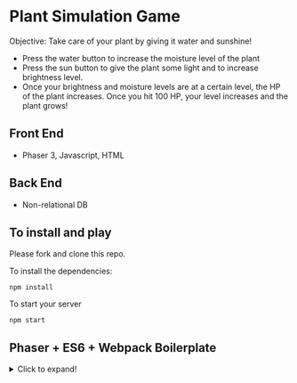 # Plant Simulation Game

Objective: Take care of your plant by giving it water and sunshine!

- Press the water button to increase the moisture level of the plant
- Press the sun button to give the plant some light and to increase brightness level.
- Once your brightness and moisture levels are at a certain level, the HP of the plant increases. Once you hit 100 HP, your level increases and the plant grows!

## Front End

- Phaser 3, Javascript, HTML

## Back End

- Non-relational DB

## To install and play

Please fork and clone this repo.

To install the dependencies:

```
npm install
```

To start your server

```
npm start
```

## Phaser + ES6 + Webpack Boilerplate

<details>
  <summary>Click to expand!</summary>
A bootstrap project to create games with Phaser + ES6 + Webpack.

## Phaser 3 supported in this branch: https://github.com/lean/phaser-es6-webpack/tree/phaser3

## Typescript supported in this branch: https://github.com/lean/phaser-es6-webpack/tree/typescript

## Features

- ESLINT with JavaScript Standard Style configuration
- Next generation of Javascript
- Browsers are automatically updated as you change project files
- Webpack ready
- WebFont Loader
- Multilanguage support
- PWA Support

## Typescript

If you need typescript support checkout the `typescript` branch. Thanks to @MatsMaker

# Setup

You'll need to install a few things before you have a working copy of the project.

## 1. Clone this repo:

Navigate into your workspace directory.
Run:
`git clone https://github.com/lean/phaser-es6-webpack.git`

## 2. Install node.js and npm:

https://nodejs.org/en/

## 3. Install dependencies (optionally you can install [yarn](https://yarnpkg.com/)):

Navigate to the cloned repo's directory.
Run:
`npm install`
or if you chose yarn, just run `yarn`

## 4. Run the development server:

Run:
`npm run dev`
This will run a server so you can run the game in a browser. It will also start a watch process, so you can change the source and the process will recompile and refresh the browser automatically.
To run the game, open your browser and enter http://localhost:3000 into the address bar.

## Build for deployment:

Run:
`npm run deploy`
This will optimize and minimize the compiled bundle.

## Deploy for cordova:

Make sure to uncomment the cordova.js file in the src/index.html and to update config.xml with your informations. (name/description...)
More informations about the cordova configuration:
https://cordova.apache.org/docs/en/latest/config_ref/
There is 3 platforms actually tested and supported :

- browser
- ios
- android
  First run (ios example):

```
npm run cordova
cordova platform add ios
cordova run ios
```

Update (ios example):

```
npm run cordova
cordova platform update ios
cordova run ios
```

This will optimize and minimize the compiled bundle.

## Config:

before you get to work you will surely want to check the config file. You could setup dimensions, webfonts, etc

## Webfonts:

In the config file you can specify which webfonts you want to include. In case you do not want to use webfonts simply leave the array empty

## Credits

Big thanks to these great repos:
https://github.com/belohlavek/phaser-es6-boilerplate
https://github.com/cstuncsik/phaser-es6-demo

## Contributors

https://github.com/RenaudROHLINGER

</details>
